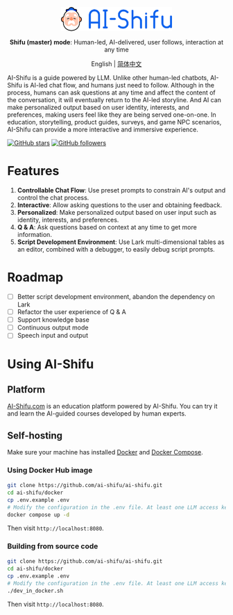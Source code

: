 <div align="center">
  <img src="assets/logo_en.png" width=256></img>
  <p><strong>Shifu (master) mode</strong>: Human-led, AI-delivered, user follows, interaction at any time</p>

English | [简体中文](README_ZH-CN.md)
</div>

AI-Shifu is a guide powered by LLM. Unlike other human-led chatbots, AI-Shifu is AI-led chat flow, and humans just need to follow. Although in the process, humans can ask questions at any time and affect the content of the conversation, it will eventually return to the AI-led storyline. And AI can make personalized output based on user identity, interests, and preferences, making users feel like they are being served one-on-one. In education, storytelling, product guides, surveys, and game NPC scenarios, AI-Shifu can provide a more interactive and immersive experience.


[![GitHub stars](https://img.shields.io/github/stars/ai-shifu/ai-shifu?style=social)](https://github.com/ai-shifu/ai-shifu/stargazers)
[![GitHub followers](https://img.shields.io/github/followers/ai-shifu?style=social)](https://github.com/ai-shifu?tab=followers)

# Features

1. **Controllable Chat Flow**: Use preset prompts to constrain AI's output and control the chat process.
2. **Interactive**: Allow asking questions to the user and obtaining feedback.
3. **Personalized**: Make personalized output based on user input such as identity, interests, and preferences.
4. **Q & A**: Ask questions based on context at any time to get more information.
5. **Script Development Environment**: Use Lark multi-dimensional tables as an editor, combined with a debugger, to easily debug script prompts.

# Roadmap

- [ ] Better script development environment, abandon the dependency on Lark
- [ ] Refactor the user experience of Q & A
- [ ] Support knowledge base
- [ ] Continuous output mode
- [ ] Speech input and output

# Using AI-Shifu

## Platform

[AI-Shifu.com](https://ai-shifu.com) is an education platform powered by AI-Shifu. You can try it and learn the AI-guided courses developed by human experts.

## Self-hosting

Make sure your machine has installed [Docker](https://docs.docker.com/get-docker/) and [Docker Compose](https://docs.docker.com/compose/install/).

### Using Docker Hub image

```bash
git clone https://github.com/ai-shifu/ai-shifu.git
cd ai-shifu/docker
cp .env.example .env
# Modify the configuration in the .env file. At least one LLM access key should be configured, and set DEFAULT_LLM_MODEL to the name of the model
docker compose up -d
```

Then visit `http://localhost:8080`.

### Building from source code

```bash
git clone https://github.com/ai-shifu/ai-shifu.git
cd ai-shifu/docker
cp .env.example .env
# Modify the configuration in the .env file. At least one LLM access key should be configured, and set DEFAULT_LLM_MODEL to the name of the model
./dev_in_docker.sh
```

Then visit `http://localhost:8080`.
